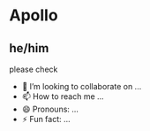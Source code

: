 # Apollo
## he/him
please check 
- 💞️ I’m looking to collaborate on ...
- 📫 How to reach me ...
- 😄 Pronouns: ...
- ⚡ Fun fact: ...

<!---
RussiaHetalia/RussiaHetalia is a ✨ special ✨ repository because its `README.md` (this file) appears on your GitHub profile.
You can click the Preview link to take a look at your changes.
--->

